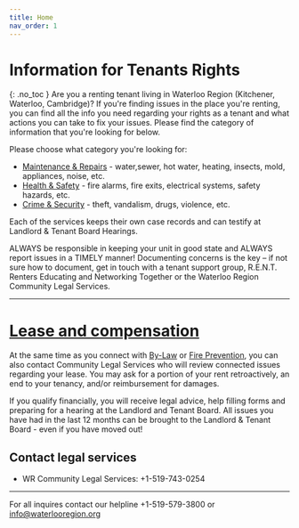 ```yaml
---
title: Home
nav_order: 1
---
```


# Information for Tenants Rights 
{: .no_toc }
Are you a renting tenant living in Waterloo Region (Kitchener, Waterloo, Cambridge)? 
If you're finding issues in the place you're renting, you can find all the info you need regarding your rights as a tenant and what actions you can take to fix your issues. 
Please find the category of information that you're looking for below.

Please choose what category you're looking for:

- [Maintenance & Repairs](./docs/rights/maintenance.md) - water,sewer, hot water, heating, insects, mold, appliances, noise, etc.
- [Health & Safety](./docs/rights/health.md) - fire alarms, fire exits, electrical systems, safety hazards, etc.
- [Crime & Security](./docs/rights/crime.md) - theft, vandalism, drugs, violence, etc.

Each of the services keeps their own case records and can testify at Landlord & Tenant Board Hearings.

ALWAYS be responsible in keeping your unit in good state and ALWAYS report issues in a TIMELY manner! Documenting concerns is the key – if not sure how to document, get in touch with a tenant support group, R.E.N.T. Renters Educating and Networking Together or the Waterloo Region Community Legal Services.

---

# [Lease and compensation](./docs/rights/compensation.md)

At the same time as you connect with [By-Law](./docs/rights/by-law.md) or [Fire Prevention](./docs/rights/fireprevention.md), you can also contact Community Legal Services who will review connected issues regarding your lease. You may ask for a portion of your rent retroactively, an end to your tenancy, and/or reimbursement for damages.

If you qualify financially, you will receive legal advice, help filling forms and preparing for a hearing at the Landlord and Tenant Board. All issues you have had in the last 12 months can be brought to the Landlord & Tenant Board - even if you have moved out!

## Contact legal services

 - WR Community Legal Services: +1-519-743-0254
 
---


For all inquires contact our helpline +1-519-579-3800 or [info@waterlooregion.org](mailto:info@waterlooregion.org)
